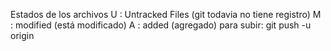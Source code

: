 Estados de los archivos
U : Untracked Files (git todavia no tiene registro)
M : modified (está modificado)
A : added (agregado)
para subir: git push -u origin
